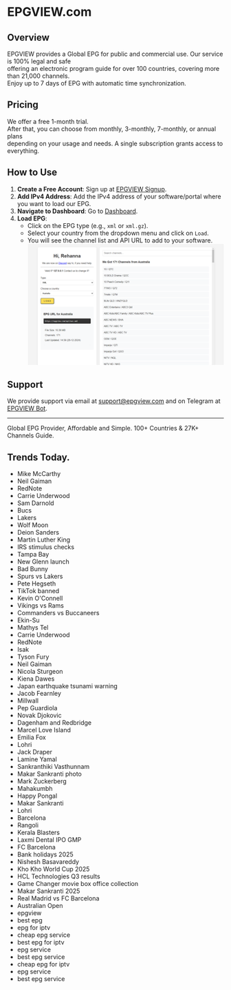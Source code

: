 # EPGVIEW.com



## Overview
EPGVIEW provides a Global EPG for public and commercial use. Our service is 100% legal and safe\
offering an electronic program guide for over 100 countries, covering more than 21,000 channels.\
Enjoy up to 7 days of EPG with automatic time synchronization.

## Pricing
We offer a free 1-month trial. \
After that, you can choose from monthly, 3-monthly, 7-monthly, or annual plans \
depending on your usage and needs. A single subscription grants access to everything.

## How to Use
1. **Create a Free Account**: Sign up at [EPGVIEW Signup](https://epgview.com/signup.php).
2. **Add IPv4 Address**: Add the IPv4 address of your software/portal where you want to load our EPG.
3. **Navigate to Dashboard**: Go to [Dashboard](https://epgview.com/dashboard.php).
4. **Load EPG**:
   - Click on the EPG type (e.g., `xml` or `xml.gz`).
   - Select your country from the dropdown menu and click on `Load`.
   - You will see the channel list and API URL to add to your software.
![EPGVIEW](img/dashboard.png)
## Support
We provide support via email at [support@epgview.com](mailto:support@epgview.com) and on Telegram at [EPGVIEW Bot](https://t.me/epgview_bot).

---

Global EPG Provider, Affordable and Simple. 100+ Countries & 27K+ Channels Guide.

## Trends Today.

- Mike McCarthy
- Neil Gaiman
- RedNote
- Carrie Underwood
- Sam Darnold
- Bucs
- Lakers
- Wolf Moon
- Deion Sanders
- Martin Luther King
- IRS stimulus checks
- Tampa Bay
- New Glenn launch
- Bad Bunny
- Spurs vs Lakers
- Pete Hegseth
- TikTok banned
- Kevin O'Connell
- Vikings vs Rams
- Commanders vs Buccaneers
- Ekin-Su
- Mathys Tel
- Carrie Underwood
- RedNote
- Isak
- Tyson Fury
- Neil Gaiman
- Nicola Sturgeon
- Kiena Dawes
- Japan earthquake tsunami warning
- Jacob Fearnley
- Millwall
- Pep Guardiola
- Novak Djokovic
- Dagenham and Redbridge
- Marcel Love Island
- Emilia Fox
- Lohri
- Jack Draper
- Lamine Yamal
- Sankranthiki Vasthunnam
- Makar Sankranti photo
- Mark Zuckerberg
- Mahakumbh
- Happy Pongal
- Makar Sankranti
- Lohri
- Barcelona
- Rangoli
- Kerala Blasters
- Laxmi Dental IPO GMP
- FC Barcelona
- Bank holidays 2025
- Nishesh Basavareddy
- Kho Kho World Cup 2025
- HCL Technologies Q3 results
- Game Changer movie box office collection
- Makar Sankranti 2025
- Real Madrid vs FC Barcelona
- Australian Open
- epgview
- best epg
- epg for iptv
- cheap epg service
- best epg for iptv
- epg service
- best epg service
- cheap epg for iptv
- epg service
- best epg service
